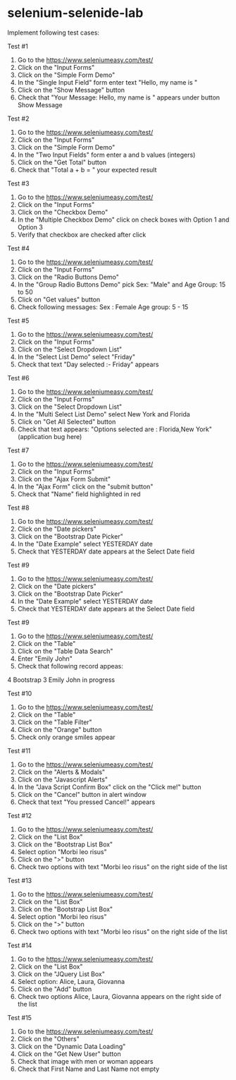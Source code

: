 # selenium-selenide-lab

Implement following test cases:

Test #1
1. Go to the https://www.seleniumeasy.com/test/
2. Click on the "Input Forms"
3. Click on the "Simple Form Demo"
4. In the "Single Input Field" form enter text "Hello, my name is <your name>"
5. Click on the "Show Message" button
6. Check that "Your Message: Hello, my name is <your name>" appears under button Show Message



Test #2
1. Go to the https://www.seleniumeasy.com/test/
2. Click on the "Input Forms"
3. Click on the "Simple Form Demo"
4. In the "Two Input Fields" form enter a and b values (integers)
5. Click on the "Get Total" button
6. Check that "Total a + b = " your expected result


Test #3
1. Go to the https://www.seleniumeasy.com/test/
2. Click on the "Input Forms"
3. Click on the "Checkbox Demo"
4. In the "Multiple Checkbox Demo" click on check boxes with Option 1 and Option 3
5. Verify that checkbox are checked after click


Test #4
1. Go to the https://www.seleniumeasy.com/test/
2. Click on the "Input Forms"
3. Click on the "Radio Buttons Demo"
4. In the "Group Radio Buttons Demo" pick Sex: "Male" and Age Group: 15 to 50
5. Click on "Get values" button
6. Check following messages:
Sex : Female
Age group: 5 - 15


Test #5
1. Go to the https://www.seleniumeasy.com/test/
2. Click on the "Input Forms"
3. Click on the "Select Dropdown List"
4. In the "Select List Demo" select "Friday"
5. Check that text "Day selected :- Friday" appears


Test #6
1. Go to the https://www.seleniumeasy.com/test/
2. Click on the "Input Forms"
3. Click on the "Select Dropdown List"
4. In the "Multi Select List Demo" select New York and Florida
5. Click on "Get All Selected" button
6. Check that text appears: "Options selected are : Florida,New York" (application bug here)


Test #7
1. Go to the https://www.seleniumeasy.com/test/
2. Click on the "Input Forms"
3. Click on the "Ajax Form Submit"
4. In the "Ajax Form" click on the "submit button"
5. Check that "Name" field highlighted in red


Test #8
1. Go to the https://www.seleniumeasy.com/test/
2. Click on the "Date pickers"
3. Click on the "Bootstrap Date Picker"
4. In the "Date Example" select YESTERDAY date
5. Check that YESTERDAY date appears at the Select Date field


Test #9
1. Go to the https://www.seleniumeasy.com/test/
2. Click on the "Date pickers"
3. Click on the "Bootstrap Date Picker"
4. In the "Date Example" select YESTERDAY date
5. Check that YESTERDAY date appears at the Select Date field


Test #9
1. Go to the https://www.seleniumeasy.com/test/
2. Click on the "Table"
3. Click on the "Table Data Search"
4. Enter "Emily John"
5. Check that following record appeas:

4	Bootstrap 3		Emily John		in progress


Test #10
1. Go to the https://www.seleniumeasy.com/test/
2. Click on the "Table"
3. Click on the "Table Filter"
4. Click on the "Orange" button
5. Check only orange smiles appear


Test #11
1. Go to the https://www.seleniumeasy.com/test/
2. Click on the "Alerts & Modals"
3. Click on the "Javascript Alerts"
4. In the "Java Script Confirm Box" click on the "Click me!" button
5. Click on the "Cancel" button in alert window 
6. Check that text "You pressed Cancel!" appears


Test #12
1. Go to the https://www.seleniumeasy.com/test/
2. Click on the "List Box"
3. Click on the "Bootstrap List Box"
4. Select option "Morbi leo risus"
5. Click on the ">" button
6. Check two options with text "Morbi leo risus" on the right side of the list


Test #13
1. Go to the https://www.seleniumeasy.com/test/
2. Click on the "List Box"
3. Click on the "Bootstrap List Box"
4. Select option "Morbi leo risus"
5. Click on the ">" button
6. Check two options with text "Morbi leo risus" on the right side of the list


Test #14
1. Go to the https://www.seleniumeasy.com/test/
2. Click on the "List Box"
3. Click on the "JQuery List Box"
4. Select option: Alice, Laura, Giovanna
5. Click on the "Add" button
6. Check two options Alice, Laura, Giovanna appears on the right side of the list



Test #15
1. Go to the https://www.seleniumeasy.com/test/
2. Click on the "Others"
3. Click on the "Dynamic Data Loading"
4. Click on the "Get New User" button
5. Check that image with men or woman appears
6. Check that First Name and Last Name not empty
